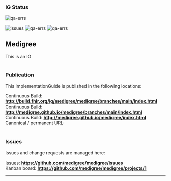 <!--badges-->
### IG Status
![qa-errs](https://img.shields.io/github/workflow/status/medigree/mpd/ig-build?label=Build%20status)

![issues](https://img.shields.io/github/issues/medigree/mpd)
![qa-errs](https://img.shields.io/endpoint?url=https://raw.githubusercontent.com/medigree/mpd/master/status/qa-errs.json)
![qa-errs](https://img.shields.io/endpoint?url=https://raw.githubusercontent.com/medigree/mpd/master/status/qa-warns.json)

<!--/badges-->

Medigree
---
This is an IG
<br> </br>
###
### Publication
This ImplementationGuide is published in the following locations:

Continuous Build: __http://build.fhir.org/ig/medigree/medigree/branches/main/index.html__  
Continuous Build: __http://medigree.github.io/medigree/branches/main/index.html__  
Continuous Build: __http://medigree.github.io/medigree/index.html__  
Canonical / permanent URL: 
<br> </br>

### Issues
Issues and change requests are managed here:  

Issues:  __https://github.com/medigree/medigree/issues__  
Kanban board:  __https://github.com/medigree/medigree/projects/1__  

---


